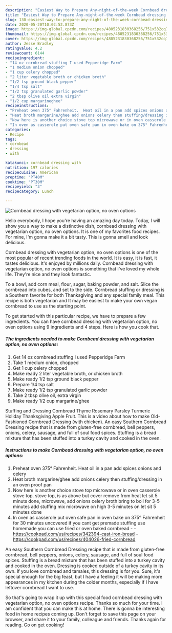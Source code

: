 ```yaml
---
description: "Easiest Way to Prepare Any-night-of-the-week Cornbead dressing with vegetarian option, no oven options"
title: "Easiest Way to Prepare Any-night-of-the-week Cornbead dressing with vegetarian option, no oven options"
slug: 130-easiest-way-to-prepare-any-night-of-the-week-cornbead-dressing-with-vegetarian-option-no-oven-options
date: 2020-05-20T10:02:52.873Z
image: https://img-global.cpcdn.com/recipes/4805231830368256/751x532cq70/cornbead-dressing-with-vegetarian-option-no-oven-options-recipe-main-photo.jpg
thumbnail: https://img-global.cpcdn.com/recipes/4805231830368256/751x532cq70/cornbead-dressing-with-vegetarian-option-no-oven-options-recipe-main-photo.jpg
cover: https://img-global.cpcdn.com/recipes/4805231830368256/751x532cq70/cornbead-dressing-with-vegetarian-option-no-oven-options-recipe-main-photo.jpg
author: Jesse Bradley
ratingvalue: 4.2
reviewcount: 6144
recipeingredient:
- "14 oz cornbread stuffing I used Pepperidge Farm"
- "1 medium onion chopped"
- "1 cup celery chopped"
- "2 liter vegetable broth or chicken broth"
- "1/2 tsp ground black pepper"
- "1/4 tsp salt"
- "1/2 tsp granulated garlic powder"
- "2 tbsp olive oil extra virgin"
- "1/2 cup margarineghee"
recipeinstructions:
- "Preheat oven 375° Fahrenheit.  Heat oil in a pan add spices onions and celery"
- "Heat broth margarine/ghee add onions celery then stuffing/dressing in an oven proof pan"
- "Now here is another choice stove top microwave or in oven casserole stove top. stove top, is as above but cover remove from heat let sit 5 minuts done, microwave, add onions celery broth bring to boil for 3-5 minutes add stuffing mix microwave on high 3-5 minutes on let sit 5 minutes done"
- "In oven as casserole put oven safe pan in oven bake on 375° Fahrenheit for 30 minutes uncovered if you cant get premade stuffing use homemade you can use fried or oven baked cornbread  https://cookpad.com/us/recipes/342394-cast-iron-bread https://cookpad.com/us/recipes/404026-fried-cornbread"
categories:
- Recipe
tags:
- cornbead
- dressing
- with

katakunci: cornbead dressing with 
nutrition: 197 calories
recipecuisine: American
preptime: "PT40M"
cooktime: "PT30M"
recipeyield: "3"
recipecategory: Lunch

---
```



![Cornbead dressing with vegetarian option, no oven options](https://img-global.cpcdn.com/recipes/4805231830368256/751x532cq70/cornbead-dressing-with-vegetarian-option-no-oven-options-recipe-main-photo.jpg)

Hello everybody, I hope you're having an amazing day today. Today, I will show you a way to make a distinctive dish, cornbead dressing with vegetarian option, no oven options. It is one of my favorites food recipes. For mine, I'm gonna make it a bit tasty. This is gonna smell and look delicious.

Cornbead dressing with vegetarian option, no oven options is one of the most popular of recent trending foods in the world. It is easy, it is fast, it tastes delicious. It's enjoyed by millions daily. Cornbead dressing with vegetarian option, no oven options is something that I've loved my whole life. They're nice and they look fantastic.

To a bowl, add corn meal, flour, sugar, baking powder, and salt. Slice the cornbread into cubes, and set to the side. Cornbread stuffing or dressing is a Southern favorite for both Thanksgiving and any special family meal. This recipe is both vegetarian and It may be easiest to make your own vegan cornbread to use as the starting point.


To get started with this particular recipe, we have to prepare a few ingredients. You can have cornbead dressing with vegetarian option, no oven options using 9 ingredients and 4 steps. Here is how you cook that.

<!--inarticleads1-->

##### The ingredients needed to make Cornbead dressing with vegetarian option, no oven options:

1. Get 14 oz cornbread stuffing I used Pepperidge Farm
1. Take 1 medium onion, chopped
1. Get 1 cup celery chopped
1. Make ready 2 liter vegetable broth, or chicken broth
1. Make ready 1/2 tsp ground black pepper
1. Prepare 1/4 tsp salt
1. Make ready 1/2 tsp granulated garlic powder
1. Take 2 tbsp olive oil, extra virgin
1. Make ready 1/2 cup margarine/ghee


Stuffing and Dressing Cornbread Thyme Rosemary Parsley Turmeric Holiday Thanksgiving Apple Fruit. This is a video about how to make Old-Fashioned Cornbread Dressing (with chicken). An easy Southern Cornbread Dressing recipe that is made from gluten-free cornbread, bell peppers, onions, celery, sausage, and full of soul food spices. Stuffing is a bread mixture that has been stuffed into a turkey cavity and cooked in the oven. 

<!--inarticleads2-->

##### Instructions to make Cornbead dressing with vegetarian option, no oven options:

1. Preheat oven 375° Fahrenheit.  Heat oil in a pan add spices onions and celery
1. Heat broth margarine/ghee add onions celery then stuffing/dressing in an oven proof pan
1. Now here is another choice stove top microwave or in oven casserole stove top. stove top, is as above but cover remove from heat let sit 5 minuts done, microwave, add onions celery broth bring to boil for 3-5 minutes add stuffing mix microwave on high 3-5 minutes on let sit 5 minutes done
1. In oven as casserole put oven safe pan in oven bake on 375° Fahrenheit for 30 minutes uncovered if you cant get premade stuffing use homemade you can use fried or oven baked cornbread -  - https://cookpad.com/us/recipes/342394-cast-iron-bread - https://cookpad.com/us/recipes/404026-fried-cornbread


An easy Southern Cornbread Dressing recipe that is made from gluten-free cornbread, bell peppers, onions, celery, sausage, and full of soul food spices. Stuffing is a bread mixture that has been stuffed into a turkey cavity and cooked in the oven. Dressing is cooked outside of a turkey cavity in its own. If you love cornbread and tamales, this dressing is for you. Sure, it&#39;s special enough for the big feast, but I have a feeling it will be making more appearances in my kitchen during the colder months, especially if I have leftover cornbread I want to use. 

So that's going to wrap it up with this special food cornbead dressing with vegetarian option, no oven options recipe. Thanks so much for your time. I am confident that you can make this at home. There is gonna be interesting food in home recipes coming up. Don't forget to save this page on your browser, and share it to your family, colleague and friends. Thanks again for reading. Go on get cooking!
